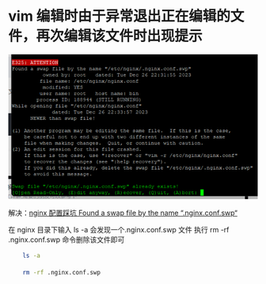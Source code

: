 # vim 编辑时由于异常退出正在编辑的文件，再次编辑该文件时出现提示

<img src="../.img/vim编辑时由于异常退出正在编辑的文件，再次编辑该文件时出现提示.png" />

解决：[nginx 配置踩坑 Found a swap file by the name “.nginx.conf.swp“](https://blog.csdn.net/Lostcoders/article/details/125744646)

在 nginx 目录下输入 ls -a 会发现一个.nginx.conf.swp 文件
执行 rm -rf .nginx.conf.swp 命令删除该文件即可

```bash
    ls -a

    rm -rf .nginx.conf.swp
```
